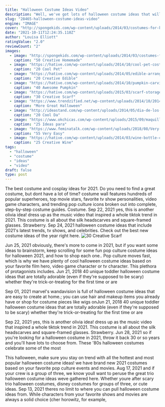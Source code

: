 ```yaml
---
title: "Halloween Costume Ideas Video"
description: "Well, we've got lots of halloween costume ideas that will be perfect just for you! whether you need a few sexy halloween costume ideas or are looking for the outfit that's going to win you first place in a costume contest, we have all of the top trending styles featured right here. Just start shopping to find your next halloween"
slug: "28465-halloween-costume-ideas-video"
engine: "IMAGE"
cover: "http://spongekids.com/wp-content/uploads/2014/03/costumes-for-kids/41-peacock-kid-costume-idea.jpg"
date: "2021-10-11T12:24:35.118Z"
author: "Louisa Elliott"
ratingValue: "2.0"
reviewCount: "2"
images:
  - image: "http://spongekids.com/wp-content/uploads/2014/03/costumes-for-kids/41-peacock-kid-costume-idea.jpg"
    caption: "50 Creative Homemade"
  - image: "https://hative.com/wp-content/uploads/2014/10/cool-pet-costumes/8-cool-pet-costumes.jpg"
    caption: "20 Cool Pet"
  - image: "https://hative.com/wp-content/uploads/2014/05/edible-arrangements/13-fun-edible-arrangement-for-kids.jpg"
    caption: "20 Creative Edible"
  - image: "https://hative.com/wp-content/uploads/2014/10/pumpkin-carving-ideas/35-witchy-pumpkin.jpg"
    caption: "40 Awesome Pumpkin"
  - image: "https://hative.com/wp-content/uploads/2015/03/scarf-storage-ideas/6-creative-scarf-storage-and-display-ideas.jpg"
    caption: "30 Creative Scarf"
  - image: "https://www.trendzified.net/wp-content/uploads/2014/10/20140614_192304__880.jpg"
    caption: "More Great Halloween"
  - image: "http://ideastand.com/wp-content/uploads/2014/05/dia-de-los-muertos/11-day-of-the-dead-make-up.jpg"
    caption: "20 Cool Da"
  - image: "https://www.okchicas.com/wp-content/uploads/2015/09/maquillaje-para-halloween-5.jpg"
    caption: "25 Ideas para"
  - image: "https://www.feminatalk.com/wp-content/uploads/2018/08/Very-Easy-Watercolor-Painting-Ideas-for-beginners00012.jpg"
    caption: "55 Very Easy"
  - image: "https://hative.com/wp-content/uploads/2014/03/wine-bottle-chandeliers/5-homemade-recycled-chandelier.jpg"
    caption: "25 Creative Wine"
tags:
  - "halloween"
  - "costume"
  - "ideas"
  - "video"
draft: false
type: post
---
```


The best costume and cosplay ideas for 2021. Do you need to find a great costume, but dont have a lot of time? costume wall features hundreds of popular superheroes, top movie stars, favorite tv show personalities, video game characters, and trending pop culture icons broken out into complete, step-by-step costume guides. Costume. Sep 22, 2021 yes, this is another olivia idea! dress up as the music video that inspired a whole tiktok trend in 2021. This costume is all about the silk headscarves and square-framed glasses. Strawberry. Sep 24, 2021 halloween costume ideas that include 2021's latest trends, tv shows, and celebrities. Check out the best new costume ideas of the year right here.
![30 Creative Scarf](https://hative.com/wp-content/uploads/2015/03/scarf-storage-ideas/6-creative-scarf-storage-and-display-ideas.jpg "30 Creative Scarf")

Jun 25, 2021 obviously, there&#39;s more to come in 2021, but if you want some ideas to brainstorm, keep scrolling for some fun pop culture costume ideas for halloween 2021, and how to shop each one.. Pop culture moves fast, which is why we have plenty of cool halloween costume ideas based on your favorite film hero, video game character or tv character. This plethora of protagonists includes. Jun 21, 2018 40 unique toddler halloween costume ideas that are totally adorable (even if they&#39;re supposed to be scary) whether they&#39;re trick-or-treating for the first time or are
<!--inArticleAds-->

<!--galleryOne-->

Sep 01, 2021 marvel's wandavision is full of halloween costume ideas that are easy to create at home.; you can use hair and makeup items you already have or shop for costume pieces like wigs onJun 21, 2018 40 unique toddler halloween costume ideas that are totally adorable (even if they're supposed to be scary) whether they're trick-or-treating for the first time or are
<!--inArticleAds-->

<!--galleryTwo-->

Sep 22, 2021 yes, this is another olivia idea! dress up as the music video that inspired a whole tiktok trend in 2021. This costume is all about the silk headscarves and square-framed glasses. Strawberry. Jun 28, 2021 so if you're looking for a halloween costume in 2021, throw it back 30 or so years and you'll have lots to choose from. These '80s halloween costumes celebrate some of the most
<!--galleryThree-->

This halloween, make sure you stay on trend with all the hottest and most popular halloween costume ideas! we have brand new 2021 costumes based on your favorite pop culture events and movies. Aug 17, 2021 and if your crew is a group of three, we know youll want to peruse the great trio halloween costume ideas weve gathered here. Whether youre after scary trio halloween costumes, disney costumes for groups of three, or cute ideas. Sep 13, 2021 theres no limit to where you can pull halloween costume ideas from. While characters from your favorite shows and movies are always a solid choice (cher horowitz, for example,